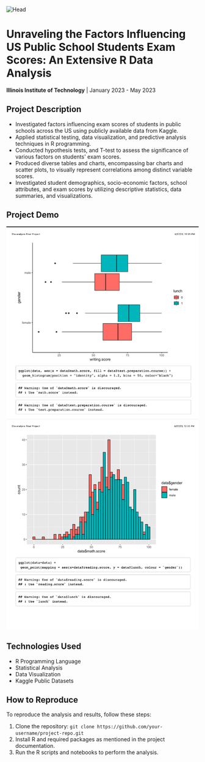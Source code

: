 ![Head](https://media.licdn.com/dms/image/C5612AQHhq7KTcg8iMQ/article-cover_image-shrink_600_2000/0/1625805386779?e=2147483647&v=beta&t=0P1-tl8LfgAKeKVAZjkbVl3pC-i-CyRktHUIck4bUiI)
<html>
<head>
  
</head>
<body>
  <h1>Unraveling the Factors Influencing US Public School Students Exam Scores: An Extensive R Data Analysis</h1>
  
  <p><strong>Illinois Institute of Technology</strong> | January 2023 - May 2023</p>
  
  <h2>Project Description</h2>
  <ul>
    <li>Investigated factors influencing exam scores of students in public schools across the US using publicly available data from Kaggle.</li>
    <li>Applied statistical testing, data visualization, and predictive analysis techniques in R programming.</li>
    <li>Conducted hypothesis tests, and T-test to assess the significance of various factors on students' exam scores.</li>
    <li>Produced diverse tables and charts, encompassing bar charts and scatter plots, to visually represent correlations among distinct variable scores.</li>
    <li>Investigated student demographics, socio-economic factors, school attributes, and exam scores by utilizing descriptive statistics, data summaries, and visualizations.</li>
  </ul>
  
  <h2>Project Demo</h2>
 <img src="https://github.com/Mahendrak1999/Factor-Affecting-on-USA-Public-School-Students-Exam-Score/blob/773236c4b28fdf9184d57d7c2fe334edc4e6487a/Screenshot%202023-08-05%20at%2012.24.36%20AM.png">
<img src="https://github.com/Mahendrak1999/Factor-Affecting-on-USA-Public-School-Students-Exam-Score/blob/65640a9f4be04345bd8fbed7408a3c8150d1b939/Screenshot%202023-08-05%20at%2012.25.08%20AM.png"> 
  <h2>Technologies Used</h2>
  <ul>
    <li>R Programming Language</li>
    <li>Statistical Analysis</li>
    <li>Data Visualization</li>
    <li>Kaggle Public Datasets</li>
  </ul>
  <h2>How to Reproduce</h2>
  <p>To reproduce the analysis and results, follow these steps:</p>
  <ol>
    <li>Clone the repository: <code>git clone https://github.com/your-username/project-repo.git</code></li>
    <li>Install R and required packages as mentioned in the project documentation.</li>
    <li>Run the R scripts and notebooks to perform the analysis.</li>
  </ol>
 
</body>
</html>
